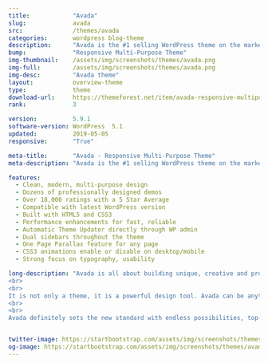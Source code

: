 ```yaml
---
title:            "Avada"
slug:             avada
src:              /themes/avada
categories:       wordpress blog-theme 
description:      "Avada is the #1 selling WordPress theme on the market. Simply put, it is the most versatile, easy to use multi-purpose WordPress theme."
bump:             "Responsive Multi-Purpose Theme"
img-thumbnail:    /assets/img/screenshots/themes/avada.png
img-full:         /assets/img/screenshots/themes/avada.png
img-desc:         "Avada theme"
layout:           overview-theme
type:             theme
download-url:     https://themeforest.net/item/avada-responsive-multipurpose-theme/2833226?s_rank=1
rank:             3

version:          5.9.1
software-version: WordPress  5.1
updated:          2019-05-05
responsive:       "True"

meta-title:       "Avada - Responsive Multi-Purpose Theme"
meta-description: "Avada is the #1 selling WordPress theme on the market. Simply put, it is the most versatile, easy to use multi-purpose WordPress theme."

features:
  - Clean, modern, multi-purpose design
  - Dozens of professionally designed demos
  - Over 18,000 ratings with a 5 Star Average
  - Compatible with latest WordPress version
  - Built with HTML5 and CSS3
  - Performance enhancements for fast, reliable
  - Automatic Theme Updater directly through WP admin
  - Dual sidebars throughout the theme
  - One Page Parallax feature for any page
  - CSS3 animations enable or disable on desktop/mobile
  - Strong focus on typography, usability

long-description: "Avada is all about building unique, creative and professional websites through industry leading options network without having to touch a line of code. Our amazingly flexible network of options is paired with an easy to use interface that allows anyone from beginner to advanced build beautiful, responsive websites. 
<br>
<br>
It is not only a theme, it is a powerful design tool. Avada can be anything you wish it to be because of our flexible framework. It has a clean design, a fully responsive framework, industry leading options network and the intuitive Fusion Builder that makes page building a breeze. 
<br>
<br>
Avada definitely sets the new standard with endless possibilities, top-notch support, and incredible featured packed updates requested from our users. Avada is the most easy to use theme on the market and completely ready to operate out of the box. Built with HTML5 & CSS3, a lot of thought and care went into this theme making it a pleasure to use."


twitter-image: https://startbootstrap.com/assets/img/screenshots/themes/twitter/avada.png
og-image: https://startbootstrap.com/assets/img/screenshots/themes/avada.png
---
```

